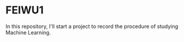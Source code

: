 # FEIWU1
In this repository, I'll start a project to record the procedure of studying Machine Learning.
